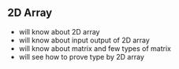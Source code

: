 ## 2D Array

- will know about 2D array
- will know about input output of 2D array
- will know about matrix and few types of matrix
- will see how to prove type by 2D array
